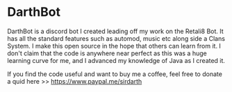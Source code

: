 # DarthBot
DarthBot is a discord bot I created leading off my work on the Retali8 Bot. It has all the standard features such as automod, music etc along side a Clans System. I make this open source in the hope that others can learn from it. I don't claim that the code is anywhere near perfect as this was a huge learning curve for me, and I advanced my knowledge of Java as I created it.

If you find the code useful and want to buy me a coffee, feel free to donate a quid here >> https://www.paypal.me/sirdarth
